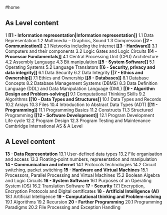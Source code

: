 #home

## As Level content

1 **[[1 - Information representation|Information representation]]**
	1.1 Data Representation 
	1.2 Multimedia – Graphics, Sound 
	1.3 Compression
**[[2 - Communication]]** 
	2.1 Networks including the internet 
**[[3 - Hardware]]**
	3.1 Computers and their components 
	3.2 Logic Gates and Logic Circuits 
**[[4 - Processor Fundamentals]]** 
	4.1 Central Processing Unit (CPU) Architecture 
	4.2 Assembly Language 
	4.3 Bit manipulation 
**[[5 - System Software]]** 
	5.1 Operating Systems 
	5.2 Language Translators 
**[[6 - Security, privacy and data integrity]]** 
	6.1 Data Security 
	6.2 Data Integrity 
**[[7 - Ethics and Ownership]]** 
	7.1 Ethics and Ownership 
**[[8 - Databases]]** 
	8.1 Database Concepts 
	8.2 Database Management Systems (DBMS) 
	8.3 Data Definition Language (DDL) and Data Manipulation Language (DML) 
**[[9 - Algorithm Design and Problem-solving]]** 
	9.1 Computational Thinking Skills 
	9.2 Algorithms 
**[[10 - Data Types and Structures]]** 
	10.1 Data Types and Records 
	10.2 Arrays 
	10.3 Files 
	10.4 Introduction to Abstract Data Types (ADT) 
**[[11 - Programming]]** 
	11.1 Programming Basics 
	11.2 Constructs 
	11.3 Structured Programming 
**[[12 - Software Development]]** 
	12.1 Program Development Life cycle 
	12.2 Program Design 
	12.3 Program Testing and Maintenance Cambridge International AS & A Level 

## A Level content 

**13 - Data Representation** 
	13.1 User-defined data types 
	13.2 File organisation and access 
	13.3 Floating-point numbers, representation and manipulation 
**14 - Communication and internet** 
	14.1 Protocols technologies 
	14.2 Circuit switching, packet switching 
**15 - Hardware and Virtual Machines** 
	15.1 Processors, Parallel Processing and Virtual Machines 
	15.2 Boolean Algebra and Logic Circuits 
**16 - System Software** 
	16.1 Purposes of an Operating System (OS) 
	16.2 Translation Software 
**17 - Security** 
	17.1 Encryption, Encryption Protocols and Digital certificates 
**18 - Artificial Intelligence (AI)** 
	18.1 Artificial Intelligence 
**19 - Computational thinking and Problem-solving**
	19.1 Algorithms 
	19.2 Recursion 
**20 - Further Programming** 
	20.1 Programming Paradigms 
	20.2 File Processing and Exception Handling